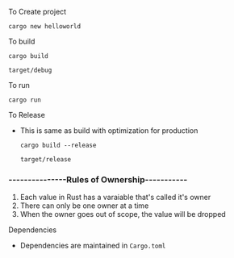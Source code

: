 To Create project

    cargo new helloworld

To build 

    cargo build

    target/debug

To run

    cargo run

To Release

* This is same as build with optimization for production
  
    ```
    cargo build --release

    target/release
    ```

### ---------------Rules of Ownership-----------

 1. Each value in Rust has a varaiable that's called it's owner
 2. There can only be one owner at a time
 3. When the owner goes out of scope, the value will be dropped


Dependencies

* Dependencies are maintained in `Cargo.toml`